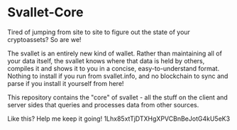 Svallet-Core
==========

Tired of jumping from site to site to figure out the state of your cryptoassets? So are we!

The svallet is an entirely new kind of wallet. Rather than maintaining all of your data itself, the svallet knows where that data is held by others, compiles it and shows it to you in a concise, easy-to-understand format. Nothing to install if you run from svallet.info, and no blockchain to sync and parse if you install it yourself from here!

This repository contains the "core" of svallet - all the stuff on the client and server sides that queries and processes data from other sources.

Like this? Help me keep it going! 1Lhx85xtTjDTXHgXPVCBnBeJotG4kU5eK3
